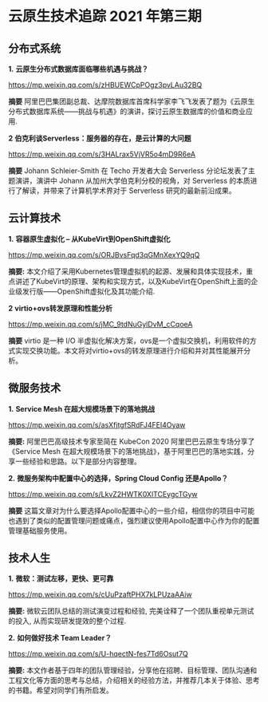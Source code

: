 # 云原生技术追踪 2021 年第三期

## 分布式系统

**1.** **云原生分布式数据库面临哪些机遇与挑战？** 

https://mp.weixin.qq.com/s/zHBUEWCpPOgz3pvLAu32BQ

**摘要** 阿里巴巴集团副总裁、达摩院数据库首席科学家李飞飞发表了题为《云原生分布式数据库系统——挑战与机遇》的演讲，探讨云原生数据库的价值和商业应用.

**2** **伯克利谈Serverless：服务器的存在，是云计算的大问题**

https://mp.weixin.qq.com/s/3HALrax5VjVR5o4mD9R6eA

**摘要** Johann Schleier-Smith 在 Techo 开发者大会 Serverless 分论坛发表了主题演讲，演讲中 Johann 从加州大学伯克利分校的视角，对 Serverless 的本质进行了解读，并带来了计算机学术界对于 Serverless 研究的最新前沿成果。

## 云计算技术

**1.** **容器原生虚拟化 – 从KubeVirt到OpenShift虚拟化**

https://mp.weixin.qq.com/s/ORJBvsFqd3qGMnXexYQ9qQ

**摘要:** 本文介绍了采用Kubernetes管理虚拟机的起源、发展和具体实现技术，重点讲述了KubeVirt的原理、架构和实现方式，以及KubeVirt在OpenShift上面的企业级发行版——OpenShift虚拟化及其功能介绍.

**2** **virtio+ovs转发原理和性能分析**

https://mp.weixin.qq.com/s/jMC_9tdNuGylDvM_cCqoeA

**摘要** virtio 是一种 I/O 半虚拟化解决方案，ovs是一个虚拟交换机，利用软件的方式实现交换功能。本文将对virtio+ovs的转发原理进行介绍和并对其性能展开分析。

## 微服务技术

**1.** **Service Mesh 在超大规模场景下的落地挑战**

https://mp.weixin.qq.com/s/asXfjtgfSRdFJ4FEl4Oyaw

**摘要:** 阿里巴巴高级技术专家至简在 KubeCon 2020 阿里巴巴云原生专场分享了《Service Mesh 在超大规模场景下的落地挑战》，基于阿里巴巴的落地实践，分享一些经验和思路。以下是部分内容整理。

**2.** **微服务架构中配置中心的选择，Spring Cloud Config 还是Apollo？**

https://mp.weixin.qq.com/s/LkvZ2HWTK0XlTCEygcTGyw

**摘要** 这篇文章对为什么要选择Apollo配置中心的一些介绍，相信你的项目中可能也遇到了类似的配置管理问题或痛点，强烈建议使用Apollo配置中心作为你的配置管理基础服务使用。

## 技术人生

**1.** **微软：测试左移，更快、更可靠**

https://mp.weixin.qq.com/s/cUuPzaftPHX7kLPUzaAAiw

**摘要:** 微软云团队总结的测试演变过程和经验, 完美诠释了一个团队重视单元测试的投入, 从而实现研发提效的整个过程.

**2.** **如何做好技术 Team Leader？**

https://mp.weixin.qq.com/s/U-hqectN-fes7Td6Osut7Q

**摘要:** 本文作者基于四年的团队管理经验，分享他在招聘、目标管理、团队沟通和工程文化等方面的思考与总结，介绍相关的经验方法，并推荐几本关于体验、思考的书籍。希望对同学们有所启发。

